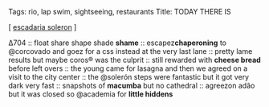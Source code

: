 Tags: rio, lap swim, sightseeing, restaurants
Title: TODAY THERE IS
  
[ [escadaria soleron](/Users/ekskog/Downloads/06.jpeg) ]

∆704 :: float share shape shade **shame** :: escapez**chaperoning** to @corcovado and goez for a css instead at the very last lane :: pretty lame results but maybe coros® was the culprit :: still rewarded with **cheese bread** before left overs :: the young came for lasagna and then we agreed on a visit to the city center :: the @solerón steps were fantastic but it got very dark very fast :: snapshots of **macumba** but no cathedral :: agreezon adão but it was closed so @academia for **little hiddens**  
